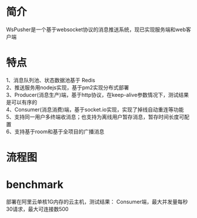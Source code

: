 # 简介
WsPusher是一个基于websocket协议的消息推送系统，现已实现服务端和web客户端

# 特点
1、消息队列池、状态数据池基于 Redis  
2、推送服务用nodejs实现，基于pm2实现分布式部署  
3、Producer(消息生产)端，基于http协议，在keep-alive参数情况下，测试结果是可以有序的  
4、Consumer(消息消费)端，基于socket.io实现，实现了掉线自动重连等功能  
5、支持同一用户多终端收消息；也支持为离线用户暂存消息，暂存时间长度可配置  
6、支持基于room和基于全项目的广播消息  

# 流程图


# benchmark 
部署在阿里云单核1G内存的云主机，测试结果： 
  Consumer端，最大并发量每秒30请求，最大可连接数500
